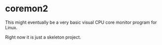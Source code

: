 # coremon2

This might eventually be a very basic visual CPU core monitor
program for Linux.

Right now it is just a skeleton project.
